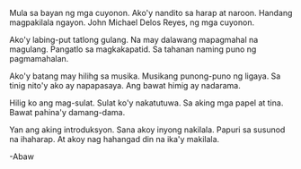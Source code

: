 Mula sa bayan ng mga cuyonon.
Ako'y nandito sa harap at naroon.
Handang magpakilala ngayon.
John Michael Delos Reyes, ng mga cuyonon.

Ako'y labing-put tatlong gulang.
Na may dalawang mapagmahal na magulang.
Pangatlo sa magkakapatid.
Sa tahanan naming puno ng pagmamahalan.

Ako'y batang may hilihg sa musika.
Musikang punong-puno ng ligaya.
Sa tinig nito'y ako ay napapasaya.
Ang bawat himig ay nadarama.

Hilig ko ang mag-sulat.
Sulat ko'y nakatutuwa.
Sa aking mga papel at tina.
Bawat pahina'y damang-dama.

Yan ang aking introduksyon.
Sana akoy inyong nakilala.
Papuri sa susunod na ihaharap.
At akoy nag hahangad din na ika'y makilala.

-Abaw